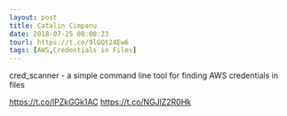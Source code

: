 ```yaml
---
layout: post
title: Catalin Cimpanu
date: 2018-07-25 00:00:23
tourl: https://t.co/9lGQt24Ew6
tags: [AWS,Credentials in Files]
---
```

cred_scanner - a simple command line tool for finding AWS credentials in files

https://t.co/lPZkGGk1AC https://t.co/NGJlZ2R0Hk